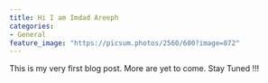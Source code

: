 ```yaml
---
title: Hi I am Imdad Areeph
categories:
- General
feature_image: "https://picsum.photos/2560/600?image=872"
---
```


This is my very first blog post. More are yet to come. Stay Tuned !!!
